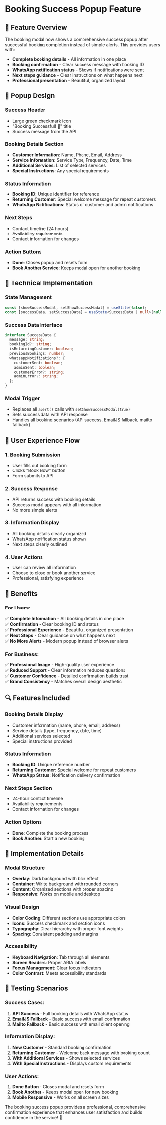 # Booking Success Popup Feature

## 🎯 Feature Overview

The booking modal now shows a comprehensive success popup after successful booking completion instead of simple alerts. This provides users with:

- **Complete booking details** - All information in one place
- **Booking confirmation** - Clear success message with booking ID
- **WhatsApp notification status** - Shows if notifications were sent
- **Next steps guidance** - Clear instructions on what happens next
- **Professional presentation** - Beautiful, organized layout

## 🎨 Popup Design

### **Success Header**
- Large green checkmark icon
- "Booking Successful! 🎉" title
- Success message from the API

### **Booking Details Section**
- **Customer Information**: Name, Phone, Email, Address
- **Service Information**: Service Type, Frequency, Date, Time
- **Additional Services**: List of selected services
- **Special Instructions**: Any special requirements

### **Status Information**
- **Booking ID**: Unique identifier for reference
- **Returning Customer**: Special welcome message for repeat customers
- **WhatsApp Notifications**: Status of customer and admin notifications

### **Next Steps**
- Contact timeline (24 hours)
- Availability requirements
- Contact information for changes

### **Action Buttons**
- **Done**: Closes popup and resets form
- **Book Another Service**: Keeps modal open for another booking

## 🔧 Technical Implementation

### **State Management**
```typescript
const [showSuccessModal, setShowSuccessModal] = useState(false);
const [successData, setSuccessData] = useState<SuccessData | null>(null);
```

### **Success Data Interface**
```typescript
interface SuccessData {
  message: string;
  bookingId?: string;
  isReturningCustomer: boolean;
  previousBookings: number;
  whatsappNotifications?: {
    customerSent: boolean;
    adminSent: boolean;
    customerError?: string;
    adminError?: string;
  };
}
```

### **Modal Trigger**
- Replaces all `alert()` calls with `setShowSuccessModal(true)`
- Sets success data with API response
- Handles all booking scenarios (API success, EmailJS fallback, mailto fallback)

## 📱 User Experience Flow

### **1. Booking Submission**
- User fills out booking form
- Clicks "Book Now" button
- Form submits to API

### **2. Success Response**
- API returns success with booking details
- Success modal appears with all information
- No more simple alerts

### **3. Information Display**
- All booking details clearly organized
- WhatsApp notification status shown
- Next steps clearly outlined

### **4. User Actions**
- User can review all information
- Choose to close or book another service
- Professional, satisfying experience

## 🎯 Benefits

### **For Users:**
✅ **Complete Information** - All booking details in one place  
✅ **Confirmation** - Clear booking ID and status  
✅ **Professional Experience** - Beautiful, organized presentation  
✅ **Next Steps** - Clear guidance on what happens next  
✅ **No More Alerts** - Modern popup instead of browser alerts  

### **For Business:**
✅ **Professional Image** - High-quality user experience  
✅ **Reduced Support** - Clear information reduces questions  
✅ **Customer Confidence** - Detailed confirmation builds trust  
✅ **Brand Consistency** - Matches overall design aesthetic  

## 🔍 Features Included

### **Booking Details Display**
- Customer information (name, phone, email, address)
- Service details (type, frequency, date, time)
- Additional services selected
- Special instructions provided

### **Status Information**
- **Booking ID**: Unique reference number
- **Returning Customer**: Special welcome for repeat customers
- **WhatsApp Status**: Notification delivery confirmation

### **Next Steps Section**
- 24-hour contact timeline
- Availability requirements
- Contact information for changes

### **Action Options**
- **Done**: Complete the booking process
- **Book Another**: Start a new booking

## 🚀 Implementation Details

### **Modal Structure**
- **Overlay**: Dark background with blur effect
- **Container**: White background with rounded corners
- **Content**: Organized sections with proper spacing
- **Responsive**: Works on mobile and desktop

### **Visual Design**
- **Color Coding**: Different sections use appropriate colors
- **Icons**: Success checkmark and section icons
- **Typography**: Clear hierarchy with proper font weights
- **Spacing**: Consistent padding and margins

### **Accessibility**
- **Keyboard Navigation**: Tab through all elements
- **Screen Readers**: Proper ARIA labels
- **Focus Management**: Clear focus indicators
- **Color Contrast**: Meets accessibility standards

## 🧪 Testing Scenarios

### **Success Cases:**
1. **API Success** - Full booking details with WhatsApp status
2. **EmailJS Fallback** - Basic success with email confirmation
3. **Mailto Fallback** - Basic success with email client opening

### **Information Display:**
1. **New Customer** - Standard booking confirmation
2. **Returning Customer** - Welcome back message with booking count
3. **With Additional Services** - Shows selected services
4. **With Special Instructions** - Displays custom requirements

### **User Actions:**
1. **Done Button** - Closes modal and resets form
2. **Book Another** - Keeps modal open for new booking
3. **Mobile Responsive** - Works on all screen sizes

The booking success popup provides a professional, comprehensive confirmation experience that enhances user satisfaction and builds confidence in the service! 🎉
